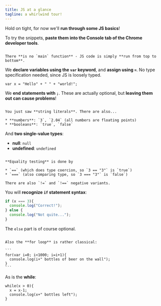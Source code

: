 ```yaml
---
title: JS at a glance
tagline: a whirlwind tour!
---
```


Hold on tight, for now we'll **run through some JS basics**!

To try the snippets, **paste them into the Console tab of the Chrome developer tools**.

~~~

There **is no `main` function** - JS code is simply **run from top to bottom**.

~~~

We **declare variables using the `var` keyword**, and **assign using `=`**. No type specification needed, since JS is loosely typed.

```
var x = "Hello" + " " + "world!";
```

We **end statements with `;`**. These are actually optional, but **leaving them out can cause problems**!

~~~

You just saw **string literals**. There are also...

* **numbers**: `3`, `2.04` (all numbers are floating points)
* **booleans**: `true`, `false`

~~~

And **two single-value types**:

* **null**: `null`
* **undefined**: `undefined`

~~~

**Equality testing** is done by

* `==` (which does type coercion, so `3 == "3"` is `true`)
* `===` (also comparing type, so `3 === "3"` is `false`)

There are also `!=` and `!==` negative variants.

~~~

You will **recognize `if` statement syntax**:

```javascript
if (x === 3){
  console.log("Correct!");
} else {
  console.log("Not quite...");
}
```

The `else` part is of course optional.

~~~

Also the **for loop** is rather classical:

```
for(var i=0; i<1000; i=i+1){
  console.log(i+" bottles of beer on the wall");
}
```

~~~

As is the **while**:

```
while(x > 0){
  x = x-1;
  console.log(x+" bottles left");
}
```
